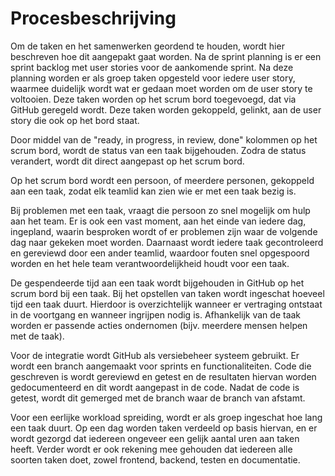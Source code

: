# Procesbeschrijving

Om de taken en het samenwerken geordend te houden, wordt hier beschreven hoe dit aangepakt gaat worden.
Na de sprint planning is er een sprint backlog met user stories voor de aankomende sprint. Na deze planning worden er als groep taken opgesteld voor iedere user story, waarmee duidelijk wordt wat er gedaan moet worden om de user story te voltooien.
Deze taken worden op het scrum bord toegevoegd, dat via GitHub geregeld wordt. Deze taken worden gekoppeld, gelinkt, aan de user story die ook op het bord staat.

Door middel van de "ready, in progress, in review, done" kolommen op het scrum bord, wordt de status van een taak bijgehouden. Zodra de status verandert, wordt dit direct aangepast op het scrum bord.

Op het scrum bord wordt een persoon, of meerdere personen, gekoppeld aan een taak, zodat elk teamlid kan zien wie er met een taak bezig is.

Bij problemen met een taak, vraagt die persoon zo snel mogelijk om hulp aan het team. Er is ook een vast moment, aan het einde van iedere dag, ingepland, waarin besproken wordt of er problemen zijn waar de volgende dag naar gekeken moet worden.
Daarnaast wordt iedere taak gecontroleerd en gereviewd door een ander teamlid, waardoor fouten snel opgespoord worden en het hele team verantwoordelijkheid houdt voor een taak.

De gespendeerde tijd aan een taak wordt bijgehouden in GitHub op het scrum bord bij een taak. Bij het opstellen van taken wordt ingeschat hoeveel tijd een taak duurt. Hierdoor is overzichtelijk wanneer er vertraging ontstaat in de voortgang en wanneer ingrijpen nodig is. Afhankelijk van de taak worden er passende acties ondernomen (bijv. meerdere mensen helpen met de taak).

Voor de integratie wordt GitHub als versiebeheer systeem gebruikt. Er wordt een branch aangemaakt voor sprints en functionaliteiten. Code die geschreven is wordt gereviewd en getest en de resultaten hiervan worden gedocumenteerd en dit wordt aangepast in de code. Nadat de code is getest, wordt dit gemerged met de branch waar de branch van afstamt.

Voor een eerlijke workload spreiding, wordt er als groep ingeschat hoe lang een taak duurt. Op een dag worden taken verdeeld op basis hiervan, en er wordt gezorgd dat iedereen ongeveer een gelijk aantal uren aan taken heeft. Verder wordt er ook rekening mee gehouden dat iedereen alle soorten taken doet, zowel frontend, backend, testen en documentatie.
